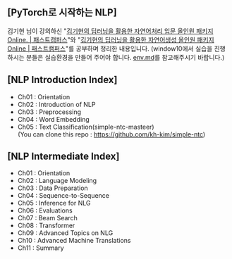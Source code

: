 ## [PyTorch로 시작하는 NLP]

김기현 님이 강의하신 "[김기현의 딥러닝을 활용한 자연어처리 입문 올인원 패키지 Online. | 패스트캠퍼스](https://www.fastcampus.co.kr/data_online_dpnlp)"와 
"[김기현의 딥러닝을 활용한 자연어생성 올인원 패키지 Online | 패스트캠퍼스](https://www.fastcampus.co.kr/data_online_dpnlg)"를 공부하며 정리한 내용입니다.
(window10에서 실습을 진행하시는 분들은 실습환경을 만들어 주어야 합니다. [env.md](https://github.com/hyehyeonmoon/PyTorch_NLP/blob/main/env.md)를 참고해주시기 바랍니다.) 


## [NLP Introduction Index]

- Ch01 : Orientation
- Ch02 : Introduction of NLP
- Ch03 : Preprocessing
- Ch04 : Word Embedding
- Ch05 : Text Classification(simple-ntc-masteer)  
(You can clone this repo : https://github.com/kh-kim/simple-ntc)

## [NLP Intermediate Index]

- Ch01 : Orientation
- Ch02 : Language Modeling
- Ch03 : Data Preparation
- Ch04 : Sequence-to-Sequence
- Ch05 : Inference for NLG
- Ch06 : Evaluations
- Ch07 : Beam Search
- Ch08 : Transformer
- Ch09 : Advanced Topics on NLG
- Ch10 : Advanced Machine Translations
- Ch11 : Summary
